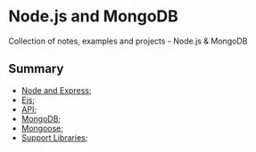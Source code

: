 # Node.js and MongoDB

Collection of notes, examples and projects - Node.js & MongoDB

## Summary

- [Node and Express](./00-docs/node-express.md);
- [Ejs](./00-docs/ejs.md);
- [API](./00-docs/api.md);
- [MongoDB](./00-docs/mongodb.md);
- [Mongoose](./00-docs/mongoose.md);
- [Support Libraries](./00-docs/support-libraries.md);
